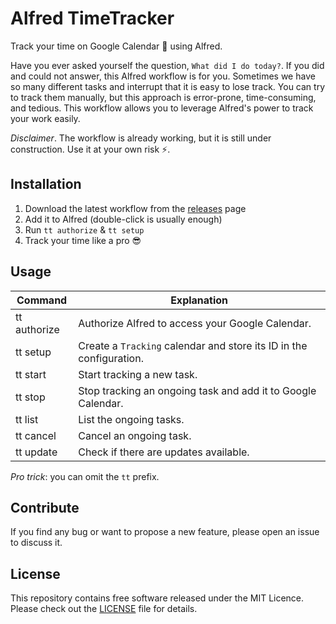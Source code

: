 # Alfred TimeTracker

Track your time on Google Calendar 📅 using Alfred.

Have you ever asked yourself the question, `What did I do today?`.
If you did and could not answer, this Alfred workflow is for you.
Sometimes we have so many different tasks and interrupt that it is easy to lose track.
You can try to track them manually, but this approach is error-prone, time-consuming, and tedious.
This workflow allows you to leverage Alfred's power to track your work easily.

*Disclaimer*. The workflow is already working, but it is still under construction. Use it at your own risk ⚡.

## Installation

1. Download the latest workflow from the [releases](https://github.com/davidepedranz/timetracker/releases) page
2. Add it to Alfred (double-click is usually enough)
3. Run `tt authorize` & `tt setup`
4. Track your time like a pro 😎

## Usage

| Command      | Explanation                                                         |
| ------------ | ------------------------------------------------------------------- |
| tt authorize | Authorize Alfred to access your Google Calendar.                    |
| tt setup     | Create a `Tracking` calendar and store its ID in the configuration. |
| tt start     | Start tracking a new task.                                          |
| tt stop      | Stop tracking an ongoing task and add it to Google Calendar.        |
| tt list      | List the ongoing tasks.                                             |
| tt cancel    | Cancel an ongoing task.                                             |
| tt update    | Check if there are updates available.                               |

*Pro trick*: you can omit the `tt` prefix.

## Contribute

If you find any bug or want to propose a new feature, please open an issue to discuss it.

## License

This repository contains free software released under the MIT Licence.
Please check out the [LICENSE](./LICENSE) file for details.
